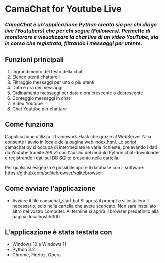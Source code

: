 # CamaChat for Youtube Live
### *CamaChat è un'applicazione Python creata sia per chi dirige live (Youtubers) che per chi segue (Followers). Permette di monitorare e visualizzare la chat live di un video YouTube, sia in corso che registrata, filtrando i messaggi per utente.*

## Funzioni principali
1. Ingrandimento del testo della chat
2. Elenco utenti chattaroli
3. Filtraggio messaggi per uno o più utenti
4. Data e ora dei messaggi
5. Ordinamento messaggi per data e ora crescente o decrescente
6. Conteggio messaggi in chat
7. Video Youtube
8. Chat Youtube per chattare

## Come funziona
L'applicazione utilizza il framework Flask che grazie al WebServer Nijia consente l'avvio in locale della pagina web index.html. Lo script camachat.py si occupa di intermediare le varie richieste, prelevando i dati da Youtube tramite API v1 con l'ausilio del modulo Python chat-downloader e registrando i dati sul DB SQlite presente nella cartella.

Per qualsiasi esigenza è possibile aprire il database con il software: https://github.com/sqlitebrowser/sqlitebrowser

## Come avviare l'applicazione
- Avviare il file camachat_start.bat
Si aprirà il prompt e si installerà il necessario, solo nella cartella che avete scaricato. Non sarà installato altro nel vostro computer.
Al termine si aprirà il browser predefinito alla pagina: localhost:5000

## L'applicazione è stata testata con
- Windows 10 e Windows 11
- Python 3.2
- Chrome, Firefoz, Opera

